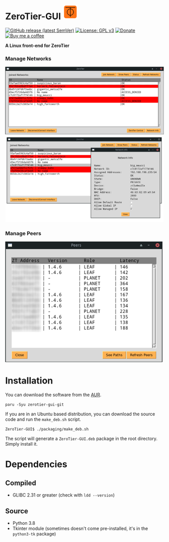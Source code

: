 # ZeroTier-GUI <img src="img/zerotier-gui.png" align="bottom">

[![GitHub release (latest SemVer)](https://img.shields.io/github/v/release/tralph3/ZeroTier-GUI?style=flat-square)](https://github.com/tralph3/ZeroTier-GUI/releases)
[![License: GPL v3](https://img.shields.io/badge/License-GPL%20v3-blue.svg?style=flat-square)](https://github.com/tralph3/ZeroTier-GUI/blob/master/LICENSE)
[![Donate](https://img.shields.io/badge/Donate-PayPal-blue.svg?style=flat-square)](https://paypal.me/tralph3)
[![Buy me a coffee](https://img.shields.io/badge/Buy%20me%20a%20coffee-☕-yellow.svg?style=flat-square)](https://www.buymeacoffee.com/tralph3)

**A Linux front-end for ZeroTier**

### Manage Networks
<img src="img/managenetworks1.png " width="1000">
<img src="img/managenetworks2.png " width="1000">

### Manage Peers
<img src="img/managepeers.png " width="500">

# Installation

You can download the software from the [AUR](https://aur.archlinux.org/packages/zerotier-gui-git/).

    paru -Syu zerotier-gui-git

If you are in an Ubuntu based distribution, you can download the source code and run the `make_deb.sh` script.

    ZeroTier-GUI$ ./packaging/make_deb.sh

The script will generate a `ZeroTier-GUI.deb` package in the root directory. Simply install it.

# Dependencies

## Compiled
* GLIBC 2.31 or greater (check with `ldd --version`)

## Source
* Python 3.8
* Tkinter module (sometimes doesn't come pre-installed, it's in the `python3-tk` package)

